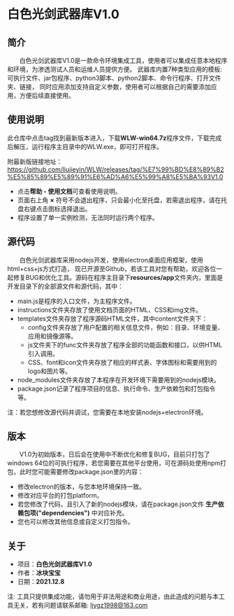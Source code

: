 # 白色光剑武器库V1.0

## 简介
&ensp;&ensp;&ensp;&ensp;白色光剑武器库V1.0是一款命令环境集成工具，使用者可以集成任意本地程序和环境，为渗透测试人员和运维人员提供方便。 武器库内置7种类型应用的模板: 可执行文件、jar包程序、python3脚本、python2脚本、命令行程序、打开文件夹、链接， 同时应用添加支持自定义参数，使用者可以根据自己的需要添加应用，方便后续直接使用。

## 使用说明
此仓库中点击tag找到最新版本进入，下载**WLW-win64.7z**程序文件，下载完成后解压，运行程序主目录中的WLW.exe，即可打开程序。

附最新版链接地址：<https://github.com/liujieyin/WLW/releases/tag/%E7%99%BD%E8%89%B2%E5%85%89%E5%89%91%E6%AD%A6%E5%99%A8%E5%BA%93V1.0>
* 点击**帮助 - 使用文档**可查看使用说明。
* 页面右上角 **×** 符号不会退出程序，只会最小化至托盘，若需退出程序，请在托盘右键点击图标选择退出。
* 程序设置了单一实例检测，无法同时运行两个程序。

## 源代码
&ensp;&ensp;&ensp;&ensp;白色光剑武器库采用nodejs开发，使用electron桌面应用框架，使用html+css+js方式打造， 现已开源至Github，若该工具对您有帮助，欢迎各位一起修复BUG和优化工具。源码在程序主目录下**resources/app**文件夹内，里面是开发目录下的全部源文件和源代码，其中：
* main.js是程序的入口文件，为主程序文件。
* instructions文件夹存放了使用文档页面的HTML、CSS和img文件。
* templates文件夹存放了程序源码HTML文件，其中content文件夹下：
    * config文件夹存放了用户配置的相关信息文件，例如：目录、环境变量、应用和镜像源等。
    * js文件夹下的func文件夹存放了程序全部的功能函数和接口，以供HTML引入调用。
    * CSS、font和icon文件夹存放了相应的样式表、字体图标和需要用到的logo和图片等。
* node_modules文件夹存放了本程序在开发环境下需要用到的nodejs模块。
* package.json记录了程序项目的信息、执行命令、生产依赖包和打包指令等。

注：若您想修改源代码并调试，您需要在本地安装nodejs+electron环境。
    
## 版本
&ensp;&ensp;&ensp;&ensp;V1.0为初始版本，日后会在使用中不断优化和修复BUG，目前只打包了windows 64位的可执行程序，若您需要在其他平台使用，可在源码处使用npm打包，此时您可能需要修改package.json里的内容：
* 修改electron的版本，与您本地环境保持一致。
* 修改对应平台的打包platform。
* 若您修改了代码，且引入了新的nodejs模块，请在package.json文件 **生产依赖包项("dependencies")** 中对应补充。
* 您也可以修改其他信息或自定义打包指令。

## 关于
* 项目：**白色光剑武器库V1.0**
* 作者：**冰块宝宝**
* 日期：**2021.12.8**

注: 工具只提供集成功能，请勿用于非法用途和商业用途，由此造成的问题与本工具无关，若有问题请联系邮箱: ljygz1998@163.com


